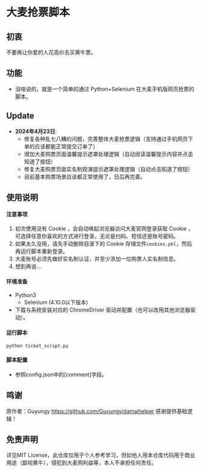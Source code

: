 # 大麦抢票脚本

## 初衷
不要再让你爱的人花高价去买黄牛票。

## 功能
- 没啥说的，就是一个简单的通过 Python+Selenium 在大麦手机版网页抢票的脚本。

## Update
- **2024年4月23日**: 
    - 修复各种乱七八糟的问题，完善整体大麦抢票逻辑（支持通过手机网页下单的应该都能正常提交订单了）
    - 增加大麦购票页面温馨提示遮罩处理逻辑（自动阅读温馨提示内容并点击知道了按钮）
    - 修复大麦购票页面实名制观演提示遮罩处理逻辑（自动点击知道了按钮）
    - 目前基本购票场景应该都正常使用了，日后再完善。
  
## 使用说明

#### 注意事项
1. 初次使用没有 Cookie ，会自动唤起浏览器访问大麦官网登录获取 Cookie ，可选择任意你喜欢的方式进行登录，无论是扫码、短信还是账号密码。
2. 如果太久没用，请先手动删除目录下的 Cookie 存储文件`cookies.pkl`，然后再运行脚本重新登录。
3. 大麦账号必须先做好实名制认证，并至少添加一位购票人实名制信息。
4. 想到再说...
   
#### 环境准备
- Python3
    - Selenium (4.10.0以下版本)
- 下载与系统安装对应的 ChromeDriver 驱动并配置（也可以改用其他浏览器驱动）。

#### 运行脚本
`python ticket_script.py`

#### 脚本配置
- 参照config.json中的[comment]字段。

## 鸣谢
原作者：Guyungy https://github.com/Guyungy/damaihelper
感谢提供基础逻辑！

## 免责声明
详见MIT License，此仓库仅用于个人参考学习，但如他人用本仓库代码用于商业用途（鄙视黄牛），侵犯到大麦网利益等，本人不承担任何责任。
